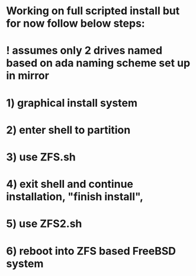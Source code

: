 # Working on full scripted install but for now follow below steps:
# ! assumes only 2 drives named based on ada naming scheme set up in mirror
# 1) graphical install system
# 2) enter shell to partition
# 3) use ZFS.sh
# 4) exit shell and continue installation, "finish install", <Live CD> 
# 5) use ZFS2.sh
# 6) reboot into ZFS based FreeBSD system

